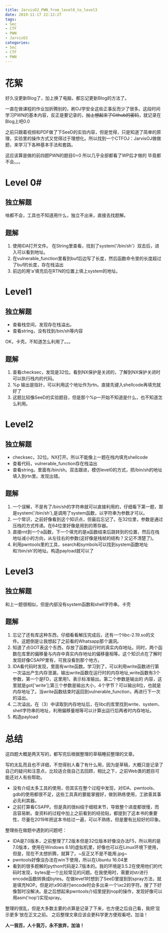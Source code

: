 ```yaml
---
title: JarvisOJ_PWN_from_level0_to_level3
date: 2019-11-17 22:12:27
tags:
- Sec
- CTF
- PWN
- JarvisOJ
categories:
- Sec
- CTF
- PWN
---
```

# 花絮 #
好久没更新Blog了，加上换了电脑，都忘记更新Blog的方法了。

一直在做课程的作业加折腾别的，刷OJ学安全这些正事反而少了很多。这段时间学习PWN的基本内容，反正是要记录的，~~加上想起来了Github的密码~~，就记录在Blog上吧0.0

之前只跟着视频和PDF做了下SeeD的实验内容，但是觉得，只是知道了简单的原理，实验里的操作方式又觉得过于理想化。所以找到一个CTFOJ：JarvisOJ做做题，来学习下各种基本手法和套路。

这应该算是做的前四题PWN的题目0=0
所以几乎全部都看了WP后才做的
毕竟都不会。。。
<!-- more -->
# Level 0#
## 独立解题 ##
啥都不会，工具也不知道用什么，独立不出来，直接去找题解。
## 题解 ##
1. 使用IDA打开文件。
在String里查看，找到了system('/bin/sh'）双击后，进入可以看到地址。
2. 在vulnerable_function里看到buf后边写了长度，然后函数命令里的长度超过了buf的长度，存在栈溢出
3. 前边的用‘a’填充后在RTN的位置上填上system的地址。

# Level1 #
## 独立解题 ##
- 查看栈空间，发现存在栈溢出。
- 查看string，没有找到/bin/sh等内容

OK，卡壳。不知道怎么利用了。。。
## 题解 ##
1. 查看checksec，发现是32位。看到NX保护是关闭的，了解到NX保护关闭时可以执行栈内的代码。
2. %p 输出是指针，可以利用这个地址作为rtn。直接先键入shellcode再填充就好了
3. 这题比较像SeeD的实验题目，但是那个%p一开始不知道是什么，也不知道怎么利用。 

# Level2 #
## 独立解题 ##
- checksec，32位。NX打开。所以不能像上一题在栈内填充shellcode
- 查看代码，vulnerable_function存在栈溢出
- 查看string。里面有/bin/sh。双击跟进，模仿level0的方式，把/bin/sh的地址填入到rtn里。发现出错。
## 题解 ##
1. 一个误解，不是有了/bin/sh的字符串就可以直接利用的，仔细看下第一题，那是system('/bin/sh'),是调用了system函数，以字符串为参数才可以。
2. 一个常识，之前好像看到这个知识点，但最后忘记了。在32位里，参数是通过压栈的方式传递。在64位里好像是用到的寄存器。
3. 直接rnt到一个a函数，下一个填充的是a函数结束后跳转到的位置，然后在栈地址减小的方向，从左往右的参数(这好像是栈帧的结构？又记不清楚了)。
4. 利用pwntools里的工具，search和symbols可以找到system函数地址和‘/bin/sh’的地址。构造payload就可以了

# Level3 #
## 独立解题 ##
和上一题很相似，但是内部没有system函数和shell字符串。卡壳
## 题解 ##
1. 忘记了还有库这种东西，仔细看看解压完成后，还有一个libc-2.19.so的文件。这题倒是让我想起了之前看的Whatsapp那个漏洞。
2. 知道了点GOT表这个东西，存放了函数运行时的真实内存地址。同时，两个函数在库里的偏移量与内存中真实内存地址的偏移量相等。这个知识点在了解时发现好像CSAPP里有，可我没看到那个地方。
3. IDA看代码时发现，里面有write函数。学习到了，可以利用write函数进行第一次溢出产生内存泄漏，输出write函数在运行时的内存地址,write函数有3个参数，第一个是FD，这里用1，表示标准输出。第二个参数是输出的 内容，这里就是got['write'];第三个参数是输出大小，4个字节？可以输出8位，也就是内存地址了。当write函数结束时返回到vulnerable_function，再进行下一次的溢出。
4. 二次溢出。在（3）中读取到内存地址后，在libc的库里找到write、system、shell字符串的地址，利用偏移量相等可以计算出运行后两者时内存地址。
5. 构造payload

# 总结 #
这四题大概是两天写的，都写完后根据整理的草稿睡前整理的文章。

写的太乱而且也不详细，不觉得别人看了有什么用，因为是草稿，大概只是记录了自己的疑问和注意点，比较适合我自己去回顾，相比之下，之前Web类的题目可能还对人有些帮助。

- 没有介绍太多工具的使用，但其实在整个过程中发现，对IDA、pwntools、gdb的使用都很不足，这些工具真的要能掌握好，做到熟练使用，工欲善其事必先利其器。
- 之前打算看CSAPP。但是真的很纠结于细枝末节，导致整个进度都很慢，而且容易断。查资料的过程中加上之前看到的经验贴，都提到了这本书的重要性，尽量在2019年把这本书给过一遍，可以不熟练，但是要有比较好的印象。


整理些在做题中遇到的问题吧：

- IDA是7.0版本，之前整理了7.2版本但是32位版本好像没办法F5，所以用的是7.0版本，使用在Windows 8.1的虚拟机里，好像也可以在Linux环境下使用，但是，现在不太想折腾，就算了。~反正又不是不能用.jpg~
- pwntools好像没办法在win下使用，所以在Ubuntu 16.04里
- 看到的很多题解的python代码是2.7版本的。我的环境是3.5.2在使用他们的代码时发现，bytes是一个比较常见的问题。在我使用时，需要对str进行encode函数转换成bytes。在做level1时想到了SeeD里提到到spray方法，就是填充NOP。但是对\x90进行encode时会多出来一个\xc2的字符。搜了下好像暂时没解决。是之后想起来pwntools介绍里提到nop的操作，发现好像可以用asm('nop')实现spray。

整理的很乱，但是大多数主要的点算是记录了下来，也方便之后自己看，我把‘显示更多’放在正文之前。
之后整理文章应该会更科学更方便观看吧，加油！

**人一我百，人十我万，永不放弃，加油！**